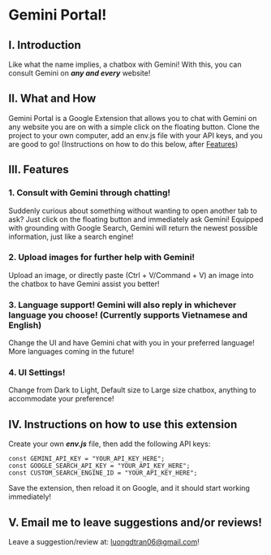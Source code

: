 # Gemini Portal!
## I. Introduction
Like what the name implies, a chatbox with Gemini! With this, you can consult Gemini on ***any and every*** website!
## II. What and How
Gemini Portal is a Google Extension that allows you to chat with Gemini on any website you are on with a simple click on the floating button. Clone the project to your own computer, add an env.js file with your API keys, and you are good to go! (Instructions on how to do this below, after <ins>Features</ins>)
## III. Features
### 1. Consult with Gemini through chatting!<br/>
Suddenly curious about something without wanting to open another tab to ask? Just click on the floating button and immediately ask Gemini! Equipped with grounding with Google Search, Gemini will return the newest possible information, just like a search engine!
### 2. Upload images for further help with Gemini!<br/>
Upload an image, or directly paste (Ctrl + V/Command + V) an image into the chatbox to have Gemini assist you better!
### 3. Language support! Gemini will also reply in whichever language you choose! (Currently supports Vietnamese and English)<br/>
Change the UI and have Gemini chat with you in your preferred language! More languages coming in the future!
### 4. UI Settings!<br/>
Change from Dark to Light, Default size to Large size chatbox, anything to accommodate your preference!
## IV. Instructions on how to use this extension
Create your own ***env.js*** file, then add the following API keys:
```
const GEMINI_API_KEY = "YOUR_API_KEY_HERE";
const GOOGLE_SEARCH_API_KEY = "YOUR_API_KEY_HERE";
const CUSTOM_SEARCH_ENGINE_ID = "YOUR_API_KEY_HERE";
```
Save the extension, then reload it on Google, and it should start working immediately!
## V. Email me to leave suggestions and/or reviews!
Leave a suggestion/review at: luongdtran06@gmail.com!
